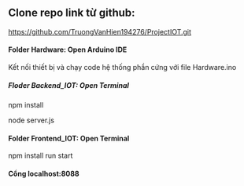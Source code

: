 ## Clone repo link từ github: 
https://github.com/TruongVanHien194276/ProjectIOT.git

#### Folder Hardware: Open Arduino IDE
Kết nối thiết bị và chạy code hệ thống phần cứng với file Hardware.ino

##### Floder Backend_IOT: Open Terminal
<p>npm install</p>
node server.js

#### Folder Frontend_IOT: Open Terminal
npm install
run start
	
#### Cổng localhost:8088
